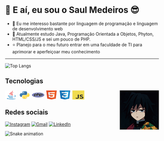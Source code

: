 # 👋 E aí, eu sou o Saul Medeiros 😎

- 👀 Eu me interesso bastante por linguagem de programação e linguagem de desenvolvimento web
- 🌱 Atualmente estudo Java, Programação Orientada a Objetos, Phyton, HTML/CSS/JS e sei um pouco de PHP.
- ⭐ Planejo para o meu futuro entrar em uma faculdade de TI para aprimorar e aperfeiçoar meu conhecimento

---

![Top Langs](https://github-readme-stats.vercel.app/api/top-langs/?username=Saul-Medeiros&layout=compact&langs_count=6&theme=transparent&title_color=ffffff&text_color=ffffff&bg_color=000&border_color=000000)

## Tecnologias

<div style="display: inline_block">
  <img align="center" alt="Java" height="30" width="40" src="https://raw.githubusercontent.com/devicons/devicon/master/icons/java/java-original.svg">
  <img align="center" alt="Python" height="30" width="40" src="https://raw.githubusercontent.com/devicons/devicon/master/icons/python/python-original.svg">
  <img align="center" alt="PHP" height="30" width="40" src="https://raw.githubusercontent.com/devicons/devicon/master/icons/php/php-original.svg">
  <img align="center" alt="HTML5" height="30" width="40" src="https://raw.githubusercontent.com/devicons/devicon/master/icons/html5/html5-original.svg">
  <img align="center" alt="CSS" height="30" width="40" src="https://raw.githubusercontent.com/devicons/devicon/master/icons/css3/css3-original.svg">
  <img align="center" alt="Js" height="30" width="40" src="https://raw.githubusercontent.com/devicons/devicon/master/icons/javascript/javascript-original.svg">
  <img align="right" alt="Tomioka" height="128px" target="_blank" src="https://github.com/Saul-Medeiros/Saul-Medeiros/blob/main/Bad%20Joke%20Tomioka%20GIF%20-%20Bad%20Joke%20Tomioka%20Silence%20-%20Discover%20%26%20Share%20GIFs.gif">
</div>

## Redes sociais

[![Instagram](https://img.shields.io/badge/Instagram-%23e4405f?style=for-the-badge&logo=instagram&logoColor=white)](https://instagram.com/saul.mdrs_) [![Gmail](https://img.shields.io/badge/Gmail-ff0000?style=for-the-badge&logo=gmail&logoColor=white)](mailto:saulmedeiros2017@gmail.com) [![LinkedIn](https://img.shields.io/badge/LinkedIn-0E76A8?style=for-the-badge&logo=linkedin&logoColor=white)](https://www.linkedin.com/in/saulmedeiros/)
 
![Snake animation](https://github.com/Saul-Medeiros/Saul-Medeiros/blob/output/github-contribution-grid-snake.svg)
